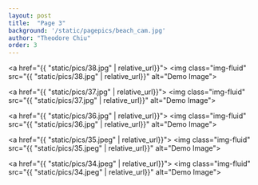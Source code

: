 ```yaml
---
layout: post
title:  "Page 3"
background: '/static/pagepics/beach_cam.jpg'
author: "Theodore Chiu"
order: 3
---
```


<a href="{{ "static/pics/38.jpg" | relative_url}}">
	<img class="img-fluid" src="{{ "static/pics/38.jpg" | relative_url}}" alt="Demo Image">
</a>

<a href="{{ "static/pics/37.jpg" | relative_url}}">
	<img class="img-fluid" src="{{ "static/pics/37.jpg" | relative_url}}" alt="Demo Image">
</a>

<a href="{{ "static/pics/36.jpg" | relative_url}}">
	<img class="img-fluid" src="{{ "static/pics/36.jpg" | relative_url}}" alt="Demo Image">
</a>

<a href="{{ "static/pics/35.jpeg" | relative_url}}">
	<img class="img-fluid" src="{{ "static/pics/35.jpeg" | relative_url}}" alt="Demo Image">
</a>

<a href="{{ "static/pics/34.jpeg" | relative_url}}">
	<img class="img-fluid" src="{{ "static/pics/34.jpeg" | relative_url}}" alt="Demo Image">
</a>


